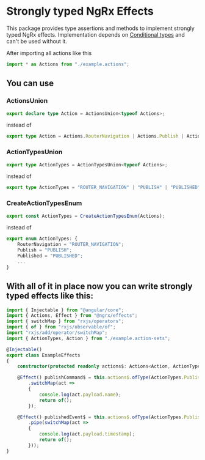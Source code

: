 # Strongly typed NgRx Effects

This package provides type assertions and methods to implement strongly typed NgRx effects. Implementation depends on [Conditional types](https://github.com/Microsoft/TypeScript/pull/21316) and can't be used without it.

After importing all actions like this
```ts
import * as Actions from "./example.actions";
```

## You can use

### ActionsUnion
```ts
export declare type Action = ActionsUnion<typeof Actions>;
```
instead of
```ts
export type Action = Actions.RouterNavigation | Actions.Publish | Actions.Published | ...
```
### ActionTypesUnion
```ts
export type ActionTypes = ActionTypesUnion<typeof Actions>;
```
instead of
```ts
export type ActionTypes = "ROUTER_NAVIGATION" | "PUBLISH" | "PUBLISHED" ...
```
### CreateActionTypesEnum
```ts
export const ActionTypes = CreateActionTypesEnum(Actions);
```
instead of
```ts
export enum ActionTypes: {
    RouterNavigation = "ROUTER_NAVIGATION";
    Publish = "PUBLISH";
    Published = "PUBLISHED";
    ...
}
```

## With all of it in place now you can write strongly typed effects like this:

```ts
import { Injectable } from "@angular/core";
import { Actions, Effect } from "@ngrx/effects";
import { switchMap } from "rxjs/operators";
import { of } from "rxjs/observable/of";
import "rxjs/add/operator/switchMap";
import { ActionTypes, Action } from "./example.action-sets";

@Injectable()
export class ExampleEffects
{
    constructor(protected readonly actions$: Actions<Action, ActionTypes>) { }

    @Effect() publishCommand$ = this.actions$.ofType(ActionTypes.Publish)
        .switchMap(act =>
        {
            console.log(act.payload.name);
            return of();
        });

    @Effect() publishedEvent$ = this.actions$.ofType(ActionTypes.Published)
        .pipe(switchMap(act =>
        {
            console.log(act.payload.timestamp);
            return of();
        }));
}
```